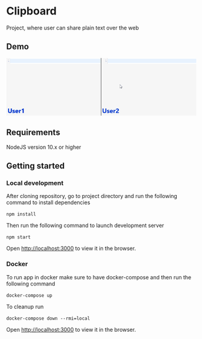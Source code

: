 # Clipboard
Project, where user can share plain text over the web

## Demo
![](https://github.com/2winsen/clipboard/blob/master/demo.gif)

## Requirements
NodeJS version 10.x or higher

## Getting started

### Local development

After cloning repository, go to project directory and run the following command to install dependencies
```
npm install
```
Then run the following command to launch development server
```
npm start
```
Open [http://localhost:3000](http://localhost:3000) to view it in the browser.

### Docker
To run app in docker make sure to have docker-compose and then run the following command
```
docker-compose up
```
To cleanup run
```
docker-compose down --rmi=local
```
Open [http://localhost:3000](http://localhost:3000) to view it in the browser.

